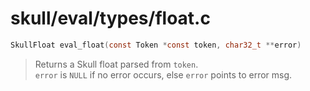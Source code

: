 # skull/eval/types/float.c

```c
SkullFloat eval_float(const Token *const token, char32_t **error)
```

> Returns a Skull float parsed from `token`.
> \
> `error` is `NULL` if no error occurs, else `error` points to error msg.

